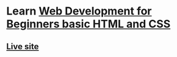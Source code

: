 # Learn [Web Development for Beginners basic HTML and CSS](https://www.freecodecamp.org/news/web-development-for-beginners-basic-html-and-css/)

## [Live site](https://ansabir.github.io/html-css-basic-web-app/)